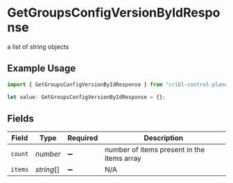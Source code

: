 # GetGroupsConfigVersionByIdResponse

a list of string objects

## Example Usage

```typescript
import { GetGroupsConfigVersionByIdResponse } from "cribl-control-plane/models/operations";

let value: GetGroupsConfigVersionByIdResponse = {};
```

## Fields

| Field                                      | Type                                       | Required                                   | Description                                |
| ------------------------------------------ | ------------------------------------------ | ------------------------------------------ | ------------------------------------------ |
| `count`                                    | *number*                                   | :heavy_minus_sign:                         | number of items present in the items array |
| `items`                                    | *string*[]                                 | :heavy_minus_sign:                         | N/A                                        |